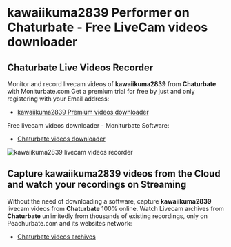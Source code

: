 # kawaiikuma2839 Performer on Chaturbate - Free LiveCam videos downloader

## Chaturbate Live Videos Recorder

Monitor and record livecam videos of **kawaiikuma2839** from **Chaturbate** with Moniturbate.com
Get a premium trial for free by just and only registering with your Email address:
* [kawaiikuma2839 Premium videos downloader](https://moniturbate.com/request-demo-licence-key.html)

Free livecam videos downloader - Moniturbate Software:
* [Chaturbate videos downloader](https://moniturbate.com/moniturbate-download-software.html)

![kawaiikuma2839 livecam videos recorder](https://peachurnet.com/templates/moniturbate-software.png)


## Capture kawaiikuma2839 videos from the Cloud and watch your recordings on Streaming

Without the need of downloading a software, capture **kawaiikuma2839** livecam videos from **Chaturbate** 100% online.
Watch Livecam archives from **Chaturbate** unlimitedly from thousands of existing recordings, only on Peachurbate.com and its websites network:
* [Chaturbate videos archives](https://peachurnet.com/)